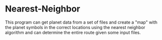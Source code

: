 # Nearest-Neighbor
This program can get planet data from a set of files and create a "map" with the planet symbols in the correct locations using the nearest neighbor algorithm and can determine the entire route given some input files. 
